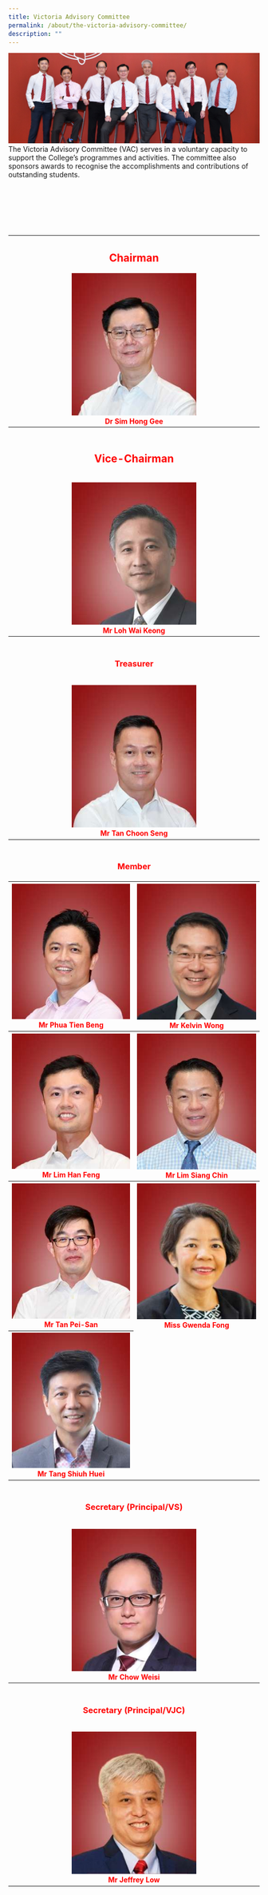 ```yaml
---
title: Victoria Advisory Committee
permalink: /about/the-victoria-advisory-committee/
description: ""
---
```

![](/images/VAC%202023/2022%20vac-banner.jpg)
The Victoria Advisory Committee (VAC) serves in a voluntary capacity to support the College’s programmes and activities. The committee also sponsors awards to recognise the accomplishments and contributions of outstanding students.

<table border="0">
<tbody>
	<tr>
		<th colspan="2" style="color:red;text-align:center"><h2>Chairman</h2><img src="/images/VAC%202023/Dr%20Sim%20Hong%20Gee.jpg" style="width:250px"><br>Dr Sim Hong Gee</th>
		</tr>
<br>
	<tr>
		<th colspan="2" style="color:red;text-align:center"><br><h2>Vice-Chairman</h2><br><img src="/images/VAC%202023/Mr%20Loh%20Wai%20Keong.jpg" style="width:250px"><br>Mr Loh Wai Keong</th>
		</tr>
<br>
	<tr>
		<th colspan="2" style="color:red;text-align:center"><br><h3>Treasurer</h3><br><img src="/images/VAC%202023/Mr%20Tan%20Choon%20Seng.jpg" style="width:250px"><br>Mr Tan Choon Seng</th>
		</tr>
<br>
<tr>
		<th colspan="2" style="color:red;text-align:center"><br><h3>Member</h3></th>
		</tr>
  <tr>
    <th style="color:red;text-align:center"><img src="/images/VAC%202023/Mr%20Phua%20Tien%20Beng.jpg" style="width:250px"><br>Mr Phua Tien Beng</th>
    <th style="color:red;text-align:center"><img src="/images/VAC%202023/Mr%20Kelvin%20Wong.jpg" style="width:250px"><br>Mr Kelvin Wong</th>
     </tr>
  <tr>
    <th style="color:red;text-align:center"><img src="/images/VAC%202023/Mr%20Lim%20Han%20Feng.jpg" style="width:250px"><br>Mr Lim Han Feng</th>
    <th style="color:red;text-align:center"><img src="/images/VAC%202023/Mr%20Lim%20Siang%20Chin.jpg" style="width:250px"><br>Mr Lim Siang Chin</th>
     </tr>
  <tr>
    <th style="color:red;text-align:center"><img src="/images/VAC%202023/Mr%20Tan%20Pei-San.jpg" style="width:250px"><br>Mr Tan Pei-San</th>
    <th style="color:red;text-align:center"><img src="/images/VAC%202023/Miss%20Gwenda%20Fong.jpg" style="width:250px"><br>Miss Gwenda Fong</th>
  <tr>
    <th colspan="1" style="color:red;text-align:center"><img src="/images/VAC%202023/Mr%20Tang%20Shiuh%20Huei.jpg" style="width:250px"><br>Mr Tang Shiuh Huei</th>
  </tr>
<br>
	<tr>
		<th colspan="2" style="color:red;text-align:center">
			<br><h3>Secretary (Principal/VS)</h3><br><img src="/images/VAC%202023/Mr%20Chow%20Weisi.jpg" style="width:250px"><br>Mr Chow Weisi</th>
		</tr>
<br>
	<tr>
		<th colspan="2" style="color:red;text-align:center">
			<br>
			<h3>Secretary (Principal/VJC)</h3><br><img src="/images/VAC%202023/Mr%20Jeffrey%20Low2.jpg" style="width:250px"><br>Mr Jeffrey Low</th>
		</tr>
</tbody>
</table>